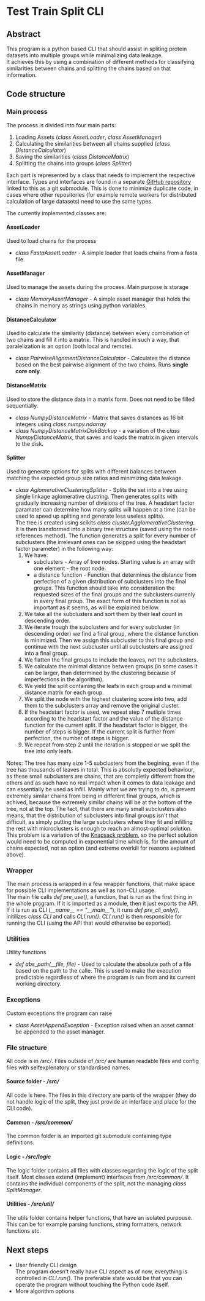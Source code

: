 # Test Train Split CLI
## Abstract
This program is a python based CLI that should assist in spliting protein datasets into multiple groups while minimalizing data leakage.  
It achieves this by using a combination of different methods for classifying similarities between chains and splitting the chains based on that information. 


## Code structure 
### Main process
The process is divided into four main parts:
  1. Loading Assets (*class AssetLoader*, *class AssetManager*)
  2. Calculating the similarities between all chains supplied (*class DistanceCalculator*)
  3. Saving the similarities (*class DistanceMatrix*)
  4. Splitting the chains into groups (*class Splitter*)

Each part is represented by a class that needs to implement the respective interface. Types and interfaces are found in a separate [GitHub repository](https://github.com/jiricekcz/test-train-split-common) linked to this as a git submodule. This is done to minimize duplicate code, in cases where other repositories (for example remote workers for distributed calculation of large datasets) need to use the same types.  
  
The currently implemented classes are:
#### AssetLoader
Used to load chains for the process
  - *class FastaAssetLoader* - A simple loader that loads chains from a fasta file.
#### AssetManager
Used to manage the assets during the process. Main purpose is storage
  - *class MemoryAssetManager* - A simple asset manager that holds the chains in memory as strings using python variables.
#### DistanceCalculator
Used to calculate the similarity (distance) between every combination of two chains and fill it into a matrix. This is handled in such a way, that paralelization is an option (both local and remote).
  - *class PairwiseAlignmentDistanceCalculator* - Calculates the distance based on the best pairwise alignment of the two chains. Runs **single core only**. 
#### DistanceMatrix
Used to store the distance data in a matrix form. Does not need to be filled sequentially.
  - *class NumpyDistanceMatrix* - Matrix that saves distances as 16 bit integers using *class numpy.ndarray*
  - *class NumpyDistanceMatrixDiskBackup* - a variation of the *class NumpyDistanceMatrix*, that saves and loads the matrix in given intervals to the disk.
 #### Splitter
 Used to generate options for splits with different balances between matching the expected group size ratios and minimizing data leakage.
  - *class AglomerativeClusteringSplitter* - Splits the set into a tree using single linkage aglomerative clustring. Then generates splits with gradually increasing number of divisions of the tree. A headstart factor paramater can determine how many splits will happen at a time (can be used to speed up spliting and generate less useless splits).  
The tree is created using scikits *class cluster.AgglomerativeClustering*. It is then transformed into a binary tree structure (saved using the node-references method). The function generates a split for every number of subclusters (the irrelevant ones can be skipped using the headstart factor parameter) in the following way:  
    1. We have:
        - subclusters - Array of tree nodes. Starting value is an array with one element - the root node. 
        - a distance function - Function that determines the distance from perfection of a given distribution of subclusters into the final groups. This function should take into consideration the requested sizes of the final groups and the subclusters currenly in every final group. The exact form of this function is not as important as it seems, as will be explained bellow.
    2. We take all the subclusters and sort them by their leaf count in descending order.
    3. We iterate trough the subclusters and for every subcluster (in descending order) we find a final group, where the distance function is minimized. Then we assign this subcluster to this final group and continue with the next subcluster until all subclusters are assigned into a final group.
    4. We flatten the final groups to include the leaves, not the subclusters.
    5. We calculate the minimal distance between groups (in some cases it can be larger, than determined by the clustering because of imperfections in the algorithm).
    6. We yield the split containing the leafs in each group and a minimal distance matrix for each group.
    7. We split the node with the highest clustering score into two, add them to the subclusters array and remove the original cluster.
    8. If the headstart factor is used, we repeat step 7 mutliple times according to the headstart factor and the value of the distance function for the current split. If the headstart factor is bigger, the number of steps is bigger. If the current split is further from perfection, the number of steps is bigger.
    9. We repeat from step 2 until the iteration is stopped or we split the tree into only leafs.  
  
Notes: The tree has many size 1-5 subclusters from the begining, even if the tree has thousands of leaves in total. This is absolutly expected behaviour, as these small subclusters are chains, that are completly different from the others and as such have no real impact when it comes to data leakage and can essentially be used as infill. Mainly what we are trying to do, is prevent extremely similar chains from being in different final groups, which is achived, because the extremely similar chains will be at the bottom of the tree, not at the top. The fact, that there are many small subclusters also means, that the distribution of subclusters into final groups isn't that difficult, as simply putting the large subclusters where they fit and infilling the rest with microclusters is enough to reach an almost-optimal solution. This problem is a variation of the [Knapsack problem](https://en.wikipedia.org/wiki/Knapsack_problem), so the perfect solution would need to be computed in exponential time which is, for the amount of chains expected, not an option (and extreme overkill for reasons explained above). 
    
### Wrapper
The main process is wrapped in a few wrapper functions, that make space for possible CLI implementations as well as non-CLI usage.  
The main file calls *def pre_use()*, a function, that is run as the first thing in the whole program. If it is imported as a module, then it just exports the API.  
If it is run as CLI (*\_\_name\_\_ == "\_\_main\_\_"*), it runs *def pre_cli_only()*, initilizes *class CLI* and calls *CLI.run()*. *CLI.run()* is then responsible for running the CLI (using the API that would otherwise be exported).

### Utilities
Utility functions
  - *def abs_path(__file, file)* - Used to calculate the absolute path of a file based on the path to the calle. This is used to make the execution predictable regardless of where the program is run from and its current working directory.
 
### Exceptions
Custom exceptions the program can raise
  - *class AssetAppendException* - Exception raised when an asset cannot be appended to the asset manager.

### File structure
All code is in */src/*. Files outside of */src/* are human readable files and config files with selfexplenatory or standardised names.

#### Source folder - */src/*
All code is here. The files in this directory are parts of the wrapper (they do not handle logic of the split, they just provide an interface and place for the CLI code).

#### Common - */src/common/*
The common folder is an imported git submodule containing type definitions.

#### Logic - */src/logic*
The logic folder contains all files with classes regarding the logic of the split itself. Most classes extend (implement) interfaces from */src/common/*. It contains the individual components of the split, not the managing *class SplitManager*.

#### Utilities - */src/util/*
The utils folder contains helper functions, that have an isolated purpouse. This can be for example parsing functions, string formatters, network functions etc.


## Next steps
  - User friendly CLI design  
The program doesn't really have CLI aspect as of now, everything is controlled in *CLI.run()*. The preferable state would be that you can operate the program without touching the Python code itself.
  - More algorithm options
